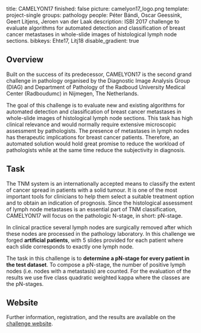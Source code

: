 title: CAMELYON17
finished: false
picture: camelyon17_logo.png
template: project-single
groups: pathology
people: Péter Bándi, Oscar Geessink, Geert Litjens, Jeroen van der Laak
description: ISBI 2017 challenge to evaluate algorithms for automated detection and classification of breast cancer metastases in whole-slide images of histological lymph node sections.
bibkeys: Ehte17, Litj18
disable_gradient: true

## Overview

Built on the success of its predecessor, CAMELYON17 is the second grand challenge in pathology organised by the Diagnostic Image Analysis Group (DIAG) and Department of Pathology of the Radboud University Medical Center (Radboudumc) in Nijmegen, The Netherlands.

The goal of this challenge is to evaluate new and existing algorithms for automated detection and classification of breast cancer metastases in whole-slide images of histological lymph node sections. This task has high clinical relevance and would normally require extensive microscopic assessment by pathologists. The presence of metastases in lymph nodes has therapeutic implications for breast cancer patients. Therefore, an automated solution would hold great promise to reduce the workload of pathologists while at the same time reduce the subjectivity in diagnosis.

## Task

The TNM system is an internationally accepted means to classify the extent of cancer spread in patients with a solid tumour. It is one of the most important tools for clinicians to help them select a suitable treatment option and to obtain an indication of prognosis. Since the histological assessment of lymph node metastases is an essential part of TNM classification, CAMELYON17 will focus on the pathologic N-stage, in short: pN-stage.

In clinical practice several lymph nodes are surgically removed after which these nodes are processed in the pathology laboratory. In this challenge we forged **artificial patients**, with 5 slides provided for each patient where each slide corresponds to exactly one lymph node.

The task in this challenge is to **determine a pN-stage for every patient in the test dataset**. To compose a pN-stage, the number of positive lymph nodes (i.e. nodes with a metastasis) are counted. For the evaluation of the results we use five class quadratic weighted kappa where the classes are the pN-stages.

## Website

Further information, registration, and the results are available on the [challenge website](https://camelyon17.grand-challenge.org).
